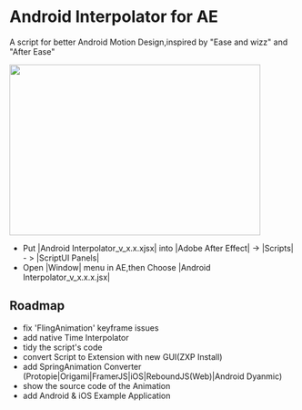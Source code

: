 # Android Interpolator for AE
A script for better Android Motion Design,inspired by "Ease and wizz" and "After Ease"

<img src="https://raw.githubusercontent.com/MartinRGB/AndroidInterpolator_AE/master/art/cover.png" alt="" data-canonical-src="https://raw.githubusercontent.com/MartinRGB/AndroidInterpolator_AE/master/art/cover.png" width="441" height="300" />

- Put |Android Interpolator_v_x.x.xjsx| into |Adobe After Effect| -> |Scripts| - > |ScriptUI Panels|
- Open |Window| menu in AE,then Choose |Android Interpolator_v_x.x.x.jsx|


## Roadmap

- fix 'FlingAnimation' keyframe issues
- add native Time Interpolator
- tidy the script's code 
- convert Script to Extension with new GUI(ZXP Install)
- add SpringAnimation Converter (Protopie|Origami|FramerJS|iOS|ReboundJS(Web)|Android Dyanmic)
- show the source code of the Animation
- add Android & iOS Example Application

